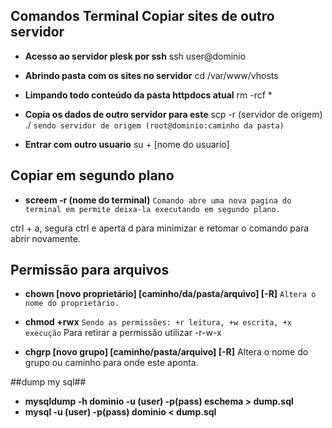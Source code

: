 ## Comandos Terminal Copiar sites de outro servidor ##

- **Acesso ao servidor plesk por ssh**
ssh user@dominio
- **Abrindo pasta com os sites no servidor**
cd /var/www/vhosts

- **Limpando todo conteúdo da pasta httpdocs atual**
rm -rcf *

- **Copia os dados de outro servidor para este**
scp -r (servidor de origem) ./
``
sendo servidor de origem (root@dominio:caminho da pasta)
``
- **Entrar com outro usuario**
su + [nome do usuario]

## Copiar em segundo plano ##
- **screem -r (nome do terminal)**
``
Comando abre uma nova pagina do terminal em permite deixa-la executando em segundo plano.
``

ctrl + a, segura ctrl e aperta d para minimizar e retomar o comando para abrir novamente.

## Permissão para arquivos ##
- **chown [novo proprietário] [caminho/da/pasta/arquivo] [-R]**
``
Altera o nome do proprietário.
``

- **chmod +rwx**
``
Sendo as permissões: +r leitura, +w escrita, +x execução
``
Para retirar a permissão utilizar -r-w-x

- **chgrp [novo grupo] [caminho/pasta/arquivo] [-R]**
Altera o nome do grupo ou caminho para onde este aponta.

##dump my sql##
- **mysqldump -h dominio -u (user) -p(pass) eschema > dump.sql**
- **mysql -u (user) -p(pass) dominio < dump.sql**
